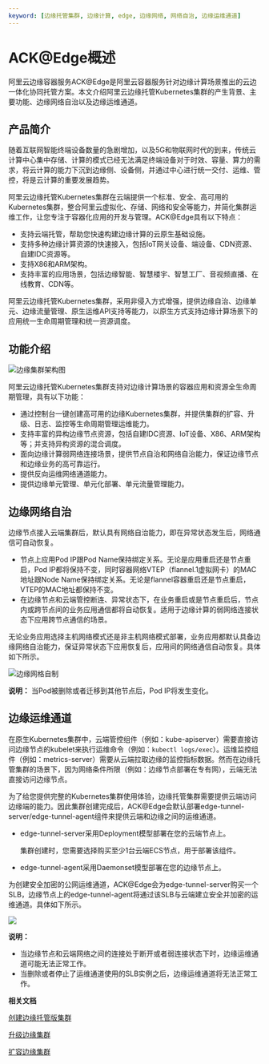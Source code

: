```yaml
---
keyword: [边缘托管集群, 边缘计算, edge, 边缘网络, 网络自治, 边缘运维通道]
---
```


# ACK@Edge概述

阿里云边缘容器服务ACK@Edge是阿里云容器服务针对边缘计算场景推出的云边一体化协同托管方案。本文介绍阿里云边缘托管Kubernetes集群的产生背景、主要功能、边缘网络自治以及边缘运维通道。

## 产品简介

随着互联网智能终端设备数量的急剧增加，以及5G和物联网时代的到来，传统云计算中心集中存储、计算的模式已经无法满足终端设备对于时效、容量、算力的需求，将云计算的能力下沉到边缘侧、设备侧，并通过中心进行统一交付、运维、管控，将是云计算的重要发展趋势。

阿里云边缘托管Kubernetes集群在云端提供一个标准、安全、高可用的Kubernetes集群，整合阿里云虚拟化、存储、网络和安全等能力，并简化集群运维工作，让您专注于容器化应用的开发与管理。ACK@Edge具有以下特点：

-   支持云端托管，帮助您快速构建边缘计算的云原生基础设施。
-   支持多种边缘计算资源的快速接入，包括IoT网关设备、端设备、CDN资源、自建IDC资源等。
-   支持X86和ARM架构。
-   支持丰富的应用场景，包括边缘智能、智慧楼宇、智慧工厂、音视频直播、在线教育、CDN等。

阿里云边缘托管Kubernetes集群，采用非侵入方式增强，提供边缘自治、边缘单元、边缘流量管理、原生运维API支持等能力，以原生方式支持边缘计算场景下的应用统一生命周期管理和统一资源调度。

## 功能介绍

![边缘集群架构图](https://static-aliyun-doc.oss-accelerate.aliyuncs.com/assets/img/zh-CN/7325449951/p99748.png)

阿里云边缘托管Kubernetes集群支持对边缘计算场景的容器应用和资源全生命周期管理，具有以下功能：

-   通过控制台一键创建高可用的边缘Kubernetes集群，并提供集群的扩容、升级、日志、监控等生命周期管理运维能力。
-   支持丰富的异构边缘节点资源，包括自建IDC资源、IoT设备、X86、ARM架构等；并支持异构资源的混合调度。
-   面向边缘计算弱网络连接场景，提供节点自治和网络自治能力，保证边缘节点和边缘业务的高可靠运行。
-   提供反向运维网络通道能力。
-   提供边缘单元管理、单元化部署、单元流量管理能力。

## 边缘网络自治

边缘节点接入云端集群后，默认具有网络自治能力，即在异常状态发生后，网络通信可自动恢复。

-   节点上应用Pod IP跟Pod Name保持绑定关系。无论是应用重启还是节点重启，Pod IP都将保持不变，同时容器网络VTEP（flannel.1虚拟网卡）的MAC地址跟Node Name保持绑定关系。无论是flannel容器重启还是节点重启，VTEP的MAC地址都保持不变。
-   在边缘节点和云端管控断连、异常状态下，在业务重启或是节点重启后，节点内或跨节点间的业务应用通信都将自动恢复。适用于边缘计算的弱网络连接状态下应用跨节点通信的场景。

无论业务应用选择主机网络模式还是非主机网络模式部署，业务应用都默认具备边缘网络自治能力，保证异常状态下应用恢复后，应用间的网络通信自动恢复。具体如下所示。

![边缘网格自制](https://static-aliyun-doc.oss-accelerate.aliyuncs.com/assets/img/zh-CN/7325449951/p100694.png)

**说明：** 当Pod被删除或者迁移到其他节点后，Pod IP将发生变化。

## 边缘运维通道

在原生Kubernetes集群中，云端管控组件（例如：kube-apiserver）需要直接访问边缘节点的kubelet来执行运维命令（例如：`kubectl logs/exec`）。运维监控组件（例如：metrics-server）需要从云端拉取边缘的监控指标数据。然而在边缘托管集群的场景下，因为网络条件所限（例如：边缘节点部署在专有网），云端无法直接访问边缘节点。

为了给您提供完整的Kubernetes集群使用体验，边缘托管集群需要提供云端访问边缘端的能力。因此集群创建完成后，ACK@Edge会默认部署edge-tunnel-server/edge-tunnel-agent组件来提供云端和边缘之间的运维通道。

-   edge-tunnel-server采用Deployment模型部署在您的云端节点上。

    集群创建时，您需要选择购买至少1台云端ECS节点，用于部署该组件。

-   edge-tunnel-agent采用Daemonset模型部署在您的边缘节点上。

为创建安全加密的公网运维通道，ACK@Edge会为edge-tunnel-server购买一个SLB，边缘节点上的edge-tunnel-agent将通过该SLB与云端建立安全并加密的运维通道。具体如下所示。

![](https://static-aliyun-doc.oss-accelerate.aliyuncs.com/assets/img/zh-CN/7325449951/p101538.png)

**说明：**

-   当边缘节点和云端网络之间的连接处于断开或者弱连接状态下时，边缘运维通道可能无法正常工作。
-   当删除或者停止了运维通道使用的SLB实例之后，边缘运维通道将无法正常工作。

**相关文档**  


[创建边缘托管版集群](/intl.zh-CN/边缘容器服务ACK@Edge用户指南/边缘托管集群管理/创建边缘托管版集群.md)

[升级边缘集群](/intl.zh-CN/边缘容器服务ACK@Edge用户指南/边缘托管集群管理/升级边缘集群.md)

[扩容边缘集群](/intl.zh-CN/边缘容器服务ACK@Edge用户指南/边缘托管集群管理/扩容边缘集群.md)

